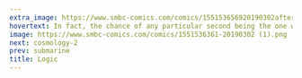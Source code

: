 ```yaml
---
extra_image: https://www.smbc-comics.com/comics/155153656920190302after (1).png
hovertext: In fact, the chance of any particular second being the one where you die is vanishingly small.
image: https://www.smbc-comics.com/comics/1551536361-20190302 (1).png
next: cosmology-2
prev: submarine
title: Logic
---
```

